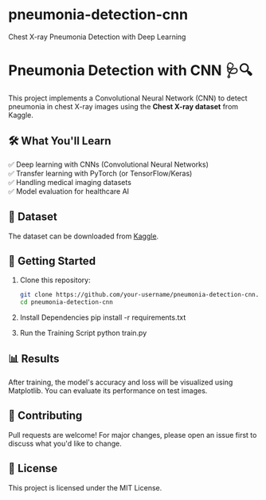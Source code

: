 # pneumonia-detection-cnn
Chest X-ray Pneumonia Detection with Deep Learning

# Pneumonia Detection with CNN 🩺🔍  

This project implements a Convolutional Neural Network (CNN) to detect pneumonia in chest X-ray images using the **Chest X-ray dataset** from Kaggle.  

## 🛠️ What You'll Learn  
✅ Deep learning with CNNs (Convolutional Neural Networks)  
✅ Transfer learning with PyTorch (or TensorFlow/Keras)  
✅ Handling medical imaging datasets  
✅ Model evaluation for healthcare AI  

## 📂 Dataset  
The dataset can be downloaded from [Kaggle](https://www.kaggle.com/datasets/paultimothymooney/chest-xray-pneumonia).  

## 🚀 Getting Started  
1. Clone this repository:  
   ```bash
   git clone https://github.com/your-username/pneumonia-detection-cnn.git
   cd pneumonia-detection-cnn
2. Install Dependencies
pip install -r requirements.txt

3. Run the Training Script
python train.py


## 📊 Results
After training, the model's accuracy and loss will be visualized using Matplotlib. You can evaluate its performance on test images.

## 🤝 Contributing
Pull requests are welcome! For major changes, please open an issue first to discuss what you'd like to change.

## 📜 License
This project is licensed under the MIT License.

